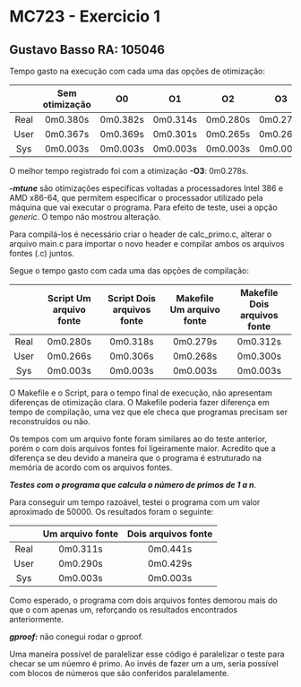 # MC723 - Exercicio 1
## Gustavo Basso  RA: 105046

Tempo gasto na execução com cada uma das opções de otimização:


|      | Sem otimização |    O0    |    O1    |    O2    |    O3    |
|:----:|:--------------:|:--------:|:--------:|:--------:|:--------:|
| Real |    0m0.380s    | 0m0.382s | 0m0.314s | 0m0.280s | 0m0.278s |
| User |    0m0.367s    | 0m0.369s | 0m0.301s | 0m0.265s | 0m0.266s |
|  Sys |    0m0.003s    | 0m0.003s | 0m0.003s | 0m0.003s | 0m0.003s |

O melhor tempo registrado foi com a otimização **-O3**: 0m0.278s. 

***-mtune*** são otimizações especificas voltadas a processadores Intel 386 e AMD x86-64, que permitem especificar o processador utilizado pela máquina que vai executar o programa.
Para efeito de teste, usei a opção *generic*. O tempo não mostrou alteração.

Para compilá-los é necessário criar o header de calc_primo.c, alterar o arquivo main.c para importar o novo header e compilar ambos os arquivos fontes (.c) juntos.

Segue o tempo gasto com cada uma das opções de compilação:


|      | Script Um arquivo fonte | Script Dois arquivos fonte | Makefile Um arquivo fonte | Makefile Dois arquivos fonte |
|:----:|:-----------------------:|:--------------------------:|:-------------------------:|:----------------------------:|
| Real |         0m0.280s        |          0m0.318s          |          0m0.279s         |           0m0.312s           |
| User |         0m0.266s        |          0m0.306s          |          0m0.268s         |           0m0.300s           |
|  Sys |         0m0.003s        |          0m0.003s          |          0m0.003s         |           0m0.003s           |

O Makefile e o Script, para o tempo final de execução, não apresentam diferenças de otimização clara. O Makefile poderia fazer diferença em tempo de compilação, uma vez que ele checa que programas precisam ser reconstruídos ou não.

Os tempos com um arquivo fonte foram similares ao do teste anterior, porém o com dois arquivos fontes foi ligeiramente maior. Acredito que a diferença se deu devido a maneira que o programa é estruturado na memória de acordo com os arquivos fontes.

***Testes com o programa que calcula o número de primos de 1 a n***.

Para conseguir um tempo razoável, testei o programa com um valor aproximado de 50000. Os resultados foram o seguinte:

|      | Um arquivo fonte |  Dois arquivos fonte |
|:----:|:----------------:|:--------------------:|
| Real |     0m0.311s     |       0m0.441s       |
| User |     0m0.290s     |       0m0.429s       |
|  Sys |     0m0.003s     |       0m0.003s       |

Como esperado, o programa com dois arquivos fontes demorou mais do que o com apenas um, reforçando os resultados encontrados anteriormente.

***gproof:*** não conegui rodar o gproof. 

Uma maneira possível de paralelizar esse código é paralelizar o teste para checar se um núemro é primo. Ao invés de fazer um a um, seria possível com blocos de números que são conferidos paralelamente.
